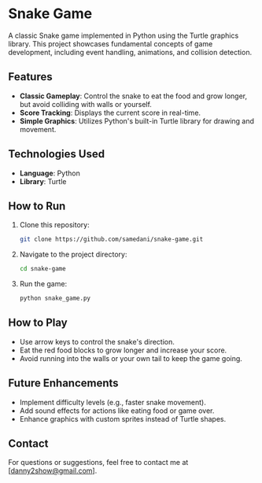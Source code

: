 
# Snake Game  

A classic Snake game implemented in Python using the Turtle graphics library. This project showcases fundamental concepts of game development, including event handling, animations, and collision detection.  

## Features  
- **Classic Gameplay**: Control the snake to eat the food and grow longer, but avoid colliding with walls or yourself.  
- **Score Tracking**: Displays the current score in real-time.  
- **Simple Graphics**: Utilizes Python's built-in Turtle library for drawing and movement.  

## Technologies Used  
- **Language**: Python  
- **Library**: Turtle  

## How to Run  
1. Clone this repository:  
   ```bash  
   git clone https://github.com/samedani/snake-game.git  
   ```  
2. Navigate to the project directory:  
   ```bash  
   cd snake-game  
   ```  
3. Run the game:  
   ```bash  
   python snake_game.py  
   ```  

## How to Play  
- Use arrow keys to control the snake's direction.  
- Eat the red food blocks to grow longer and increase your score.  
- Avoid running into the walls or your own tail to keep the game going.  

## Future Enhancements  
- Implement difficulty levels (e.g., faster snake movement).  
- Add sound effects for actions like eating food or game over.  
- Enhance graphics with custom sprites instead of Turtle shapes.  

## Contact  
For questions or suggestions, feel free to contact me at [danny2show@gmail.com].  

